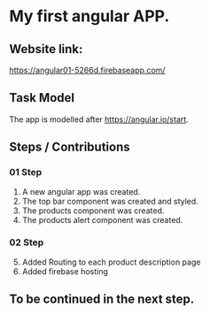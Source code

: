# My first angular APP.

## Website link:
https://angular01-5266d.firebaseapp.com/

## Task Model
The app is modelled after https://angular.io/start.

## Steps / Contributions
### 01 Step
1. A new angular app was created.
2. The top bar component was created and styled.
3. The products component was created.
4. The products alert component was created.

### 02 Step
5. Added Routing to each product description page
6. Added firebase hosting

## To be continued in the next step.

